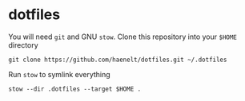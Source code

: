 # dotfiles

You will need `git` and GNU `stow`. Clone this repository into your `$HOME` directory

```
git clone https://github.com/haenelt/dotfiles.git ~/.dotfiles
```

Run `stow` to symlink everything

```
stow --dir .dotfiles --target $HOME .
```


